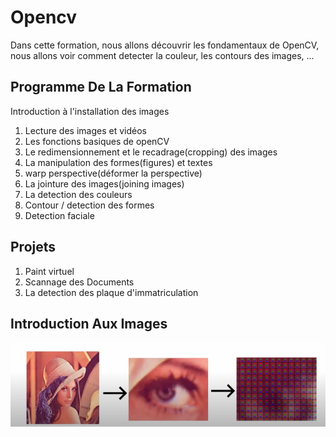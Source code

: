 # Opencv

Dans cette formation, nous allons découvrir les fondamentaux de OpenCV,
nous allons voir comment detecter la couleur, les contours des images, ...

## Programme De La Formation

Introduction à l'installation des images

1. Lecture des images et vidéos
2. Les fonctions basiques de openCV
3. Le redimensionnement et le recadrage(cropping) des images
4. La manipulation des formes(figures) et textes
5. warp perspective(déformer la perspective)
6. La jointure des images(joining images)
7. La detection des couleurs
8. Contour / detection des formes
9. Detection faciale

## Projets

1. Paint virtuel
2. Scannage des Documents
3. La detection des plaque d'immatriculation

## Introduction Aux Images

![image](images/1.png)

